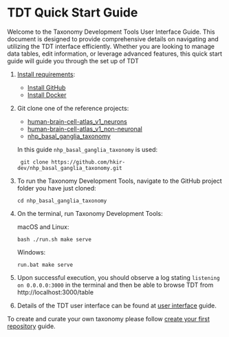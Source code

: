 # TDT Quick Start Guide

Welcome to the Taxonomy Development Tools User Interface Guide. This document is designed to provide comprehensive details on navigating and utilizing the TDT interface efficiently. Whether you are looking to manage data tables, edit information, or leverage advanced features, this quick start guide will guide you through the set up of TDT

1. [Install requirements](https://brain-bican.github.io/taxonomy-development-tools/Build/):
    - [Install GitHub](https://brain-bican.github.io/taxonomy-development-tools/Build/#git)
    - [Install Docker](https://brain-bican.github.io/taxonomy-development-tools/Build/#docker)

2. Git clone one of the reference projects: 
    - [human-brain-cell-atlas_v1_neurons](https://github.com/brain-bican/human-brain-cell-atlas_v1_neurons)
    - [human-brain-cell-atlas_v1_non-neuronal](https://github.com/brain-bican/human-brain-cell-atlas_v1_non-neuronal)
    - [nhp_basal_ganglia_taxonomy](https://github.com/hkir-dev/nhp_basal_ganglia_taxonomy)
   
   In this guide `nhp_basal_ganglia_taxonomy` is used:
   ```
    git clone https://github.com/hkir-dev/nhp_basal_ganglia_taxonomy.git
   ```
   
3. To run the Taxonomy Development Tools, navigate to the GitHub project folder you have just cloned:
    ```
    cd nhp_basal_ganglia_taxonomy
   ```
   
4. On the terminal, run Taxonomy Development Tools: 
 
    macOS and Linux:
    ```
    bash ./run.sh make serve
    ```
    
    Windows: 
    ```
    run.bat make serve
    ```
   
5. Upon successful execution, you should observe a log stating `listening on 0.0.0.0:3000` in the terminal and then be able to browse TDT from http://localhost:3000/table

6. Details of the TDT user interface can be found at [user interface](https://brain-bican.github.io/taxonomy-development-tools/UserInterface/) guide.

To create and curate your own taxonomy please follow [create your first repository](https://brain-bican.github.io/taxonomy-development-tools/NewRepo/) guide.